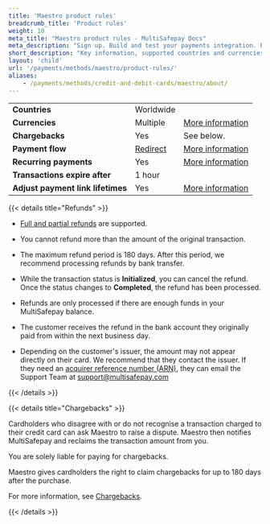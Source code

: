 ```yaml
---
title: 'Maestro product rules'
breadcrumb_title: 'Product rules'
weight: 10
meta_title: "Maestro product rules - MultiSafepay Docs"
meta_description: "Sign up. Build and test your payments integration. Explore our products and services. Use our API reference, SDKs, and wrappers. Get support."
short_description: "Key information, supported countries and currencies, product rules"
layout: 'child'
url: '/payments/methods/maestro/product-rules/'
aliases:
    - /payments/methods/credit-and-debit-cards/maestro/about/
---
```


|   |   |   |
|---|---|---|
| **Countries**  | Worldwide  | |
| **Currencies**  | Multiple | [More information](/faq/general/supported-currencies) | 
| **Chargebacks**  | Yes | See below. |
| **Payment flow**  | [Redirect](/api/#maestro) | [More information](/developer/api/difference-between-direct-and-redirect) |
| **Recurring payments**  | Yes | [More information](/payments/features/recurring-payments/)  |
| **Transactions expire after**  | 1 hour | |
| **Adjust payment link lifetimes**  | Yes | [More information](/api/#adjust-payment-link-lifetimes)  |

{{< details title="Refunds" >}}

- [Full and partial refunds](/payments/refunds/) are supported.

- You cannot refund more than the amount of the original transaction.

- The maximum refund period is 180 days. After this period, we recommend processing refunds by bank transfer.

- While the transaction status is **Initialized**, you can cancel the refund. Once the status changes to **Completed**, the refund has been processed. 

- Refunds are only processed if there are enough funds in your MultiSafepay balance.

- The customer receives the refund in the bank account they originally paid from within the next business day.

- Depending on the customer's issuer, the amount may not appear directly on their card. We recommend that they contact the issuer. If they need an [acquirer reference number (ARN)](/credit-and-debit-cards/glossary/#acquirer-reference-number-arn), they can email the Support Team at <support@multisafepay.com> 

{{< /details >}}

{{< details title="Chargebacks" >}}

Cardholders who disagree with or do not recognise a transaction charged to their credit card can ask Maestro to raise a dispute. Maestro then notifies MultiSafepay and reclaims the transaction amount from you.

You are solely liable for paying for chargebacks.

Maestro gives cardholders the right to claim chargebacks for up to 180 days after the purchase.

For more information, see [Chargebacks](/payments/chargebacks).

{{< /details >}}
